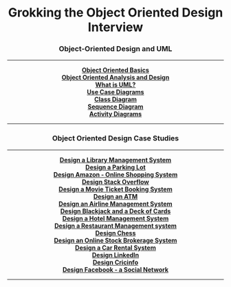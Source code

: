 <h1 align="center">Grokking the Object Oriented Design Interview</h1>

<h3 align="center">Object-Oriented Design and UML</h3>
<hr/>
<p align="center">
    <a href="object-oriented-design-and-uml/object-oriented-basics.md"><b>Object Oriented Basics</b></a>
    <br />
    <a href="object-oriented-design-and-uml/object-oriented-analysis-and-design.md"><b>Object Oriented Analysis and Design</b></a>
    <br />
    <a href="object-oriented-design-and-uml/what-is-uml.md"><b>What is UML?</b></a>
    <br />
    <a href="object-oriented-design-and-uml/use-case-diagrams.md"><b>Use Case Diagrams</b></a>
    <br />
    <a href="object-oriented-design-and-uml/class-diagram.md"><b>Class Diagram</b></a>
    <br />
    <a href="object-oriented-design-and-uml/sequence-diagram.md"><b>Sequence Diagram</b></a>
    <br />
    <a href="object-oriented-design-and-uml/activity-diagrams.md"><b>Activity Diagrams</b></a>
</p>
<hr />
<h3 align="center">Object Oriented Design Case Studies</h3>
<hr />
<p align="center">
    <a href="object-oriented-design-case-studies/design-a-library-management-system.md"><b>Design a Library Management System</b></a>
    <br />
    <a href="object-oriented-design-case-studies/design-a-parking-lot.md"><b>Design a Parking Lot</b></a>
    <br />
    <a href="object-oriented-design-case-studies/design-amazon-online-shopping-system.md"><b>Design Amazon - Online Shopping System</b></a>
    <br />
    <a href="object-oriented-design-case-studies/"><b>Design Stack Overflow</b></a>
    <br />
    <a href="object-oriented-design-case-studies/"><b>Design a Movie Ticket Booking System</b></a>
    <br />
    <a href="object-oriented-design-case-studies/"><b>Design an ATM</b></a>
    <br />
    <a href="object-oriented-design-case-studies/"><b>Design an Airline Management System</b></a>
    <br />
    <a href="object-oriented-design-case-studies/"><b>Design Blackjack and a Deck of Cards</b></a>
    <br />
    <a href="object-oriented-design-case-studies/"><b>Design a Hotel Management System</b></a>
    <br />
    <a href="object-oriented-design-case-studies/"><b>Design a Restaurant Management system</b></a>
    <br />
    <a href="object-oriented-design-case-studies/"><b>Design Chess</b></a>
    <br />
    <a href="object-oriented-design-case-studies/"><b>Design an Online Stock Brokerage System</b></a>
    <br />
    <a href="object-oriented-design-case-studies/"><b>Design a Car Rental System</b></a>
    <br />
    <a href="object-oriented-design-case-studies/"><b>Design LinkedIn</b></a>
    <br />
    <a href="object-oriented-design-case-studies/"><b>Design Cricinfo</b></a>
    <br />
    <a href="object-oriented-design-case-studies/"><b>Design Facebook - a Social Network</b></a>
</p>
<hr />